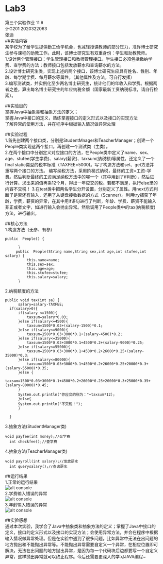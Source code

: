 # Lab3  
第三个实验作业 11.9  
计G201 2020322063  
张迪  
##实验内容  
某学校为了给学生提供勤工俭学机会，也减轻授课教师的部分压力，准许博士研究生参与课程的助教工作。此时，该博士研究生有双重身份：学生和助教教师。  
1.设计两个管理接口：学生管理接口和教师管理接口。学生接口必须包括缴纳学费、查学费的方法；教师接口包括发放薪水和查询薪水的方法。  
2.设计博士研究生类，实现上述的两个接口，该博士研究生应具有姓名、性别、年龄、每学期学费、每月薪水等属性。（其他属性及方法，可自行发挥）  
3.编写测试类，并实例化至少两名博士研究生，统计他们的年收入和学费。根据两者之差，算出每名博士研究生的年应纳税金额（国家最新工资纳税标准，请自行检索）。

##实验目的  
掌握Java中抽象类和抽象方法的定义；   
掌握Java中接口的定义，熟练掌握接口的定义形式以及接口的实现方法  
了解异常的使用方法，并在程序中根据输入情况做异常处理

##实验过程  
1.首先创建两个接口类，分别是StudentMnager和TeacherManager；创建一个People类实现这两个接口，再创建一个测试类（主类）。  
2.在两个接口中分别定义对应接口的方法，在People类中定义了name、sex、age、stufee(学生学费)、salary(薪资)、taxsum(纳税额)等属性，还定义了一个final static类型的税率标准（TAXFEE=5000)。写了构造方法和set、get方法并重写两个接口的方法。
编写纳税方法，采用阶梯式纳税，最终的工资=工资-学费。然后判断最终的工资满足纳税方法中的哪一个（其中用到了if判断），然后进行计算。求出来的值再乘12个月，得出一年应交的税。若都不满足，执行else里的内容不交税！
3.在test类中把两名学生分开设置，分别定义了属性。用next方式判断了是否还有输入，还用了从键盘接收数据的方式（Scanner）。利用try捕获了年龄，学费，薪资的异常，在其中用if语句进行了判断，年龄、学费、薪资不能输入非正或者文字，如进行输入会抛出异常。然后调用了People类中的tax(纳税额度)方法，进行输出。

##核心方法  
1.构造方法（无参、有参）
```
public  People() {
		  
	  }
	 public  People(String name,String sex,int age,int stufee,int salary) {
		  this.name=name;
		  this.sex=sex;
		  this.age=age;
		  this.stufee=stufee;
		  this.salary=salary;
	  }
  ```
  2.纳税额度的方法
  ```
  public void tax(int sa) {
		salary=salary-TAXFEE;
	if(salary>0){
		if(salary <=1500){
			taxsum=salary*0.03;
		}else if(salary<=4500){
			taxsum=1500*0.03+(salary-1500)*0.1;
		}else if(salary<=9000){
			taxsum=1500*0.03+3000*0.1+(salary-4500)*0.2;
		}else if(salary<=35000){
			taxsum=1500*0.03+3000*0.1+4500*0.2+(salary-9000)*0.25;
		}else if(salary<=55000){
			taxsum=1500*0.03+3000*0.1+4500*0.2+26000*0.25+(salary-35000)*0.3;
		}else if(salary<=80000){
			taxsum=1500*0.03+3000*0.1+4500*0.2+26000*0.25+20000*0.3+(salary-55000)*0.35;
		}else {
			taxsum=1500*0.03+3000*0.1+4500*0.2+26000*0.25+20000*0.3+25000*0.35+(salary-80000)*0.45;
		}
		System.out.println("你应交的税为："+taxsum*12);
		}else{
		System.out.println("不交税！");
		}
	
	}
  ```
  3.抽象方法(StudentManager类)
  ```
  void payfee(int money);//交学费
	int checkfee();//查学费
  ```
  4.抽象方法(TeacherManager类)
  ```
  void payroll(int salary);//发放薪水
	int querysalary();//查询薪水
  ```
##运行结果  
1.正常的运行结果  
![alt console](https://m.qpic.cn/psc?/V50ini880vFPiW2LYxFK2RoQRD3UEErn/bqQfVz5yrrGYSXMvKr.cqVXHf29vbrPikIXaCpZoBh7scuc**22eqKC8KIbPIyvzCWZdVB9*KifTx2ZJqnaDQPZe6yyM6IHmXXSF2cWBUh4!/b&bo=bwEzAgAAAAADB30!&rf=viewer_4)  
2.学费输入错误的异常  
![alt console](http://m.qpic.cn/psc?/V50ini880vFPiW2LYxFK2RoQRD3UEErn/TmEUgtj9EK6.7V8ajmQrEAibGImM37eldiWeaLju1m7MdBw.4oSZ8JSnMSQrGmHFQQoX3NCsCuERS.i3dntr5lwjDxJprrV.VLErmQ5Kh8E!/b&bo=mwGqAQAAAAADFwM!&rf=viewer_4)  
3.年龄输入错误的异常  
![alt console](http://m.qpic.cn/psc?/V50ini880vFPiW2LYxFK2RoQRD3UEErn/TmEUgtj9EK6.7V8ajmQrEEhiEBNn2GFbEugeU80Iy1vJODDoqbOJUoqKs0ZrOej3gv*MVs11jlMe8gcNeNqFSr0YCTdGm.GJUASYkiblQ4A!/b&bo=AAJYAQAAAAADF2k!&rf=viewer_4)

##实验感想  
通过本次实验，我学会了Java中抽象类和抽象方法的定义；掌握了Java中接口的定义，接口的定义形式以及接口的实现方法；会使用异常方法，并会在程序中根据输入情况做异常处理。但是在实验中遇到了很多问题，比如异常中无法在出问题的地方抛出和不能抛出异常等。不能抛出异常需要自定义一个异常，在相应位置即可解决，无法在出问题的地方抛出异常，是因为每一个代码块后边都要写一个自定义异常，这样抛出异常就可以终止程序。今后还需要更深入的学习JAVA编程~
